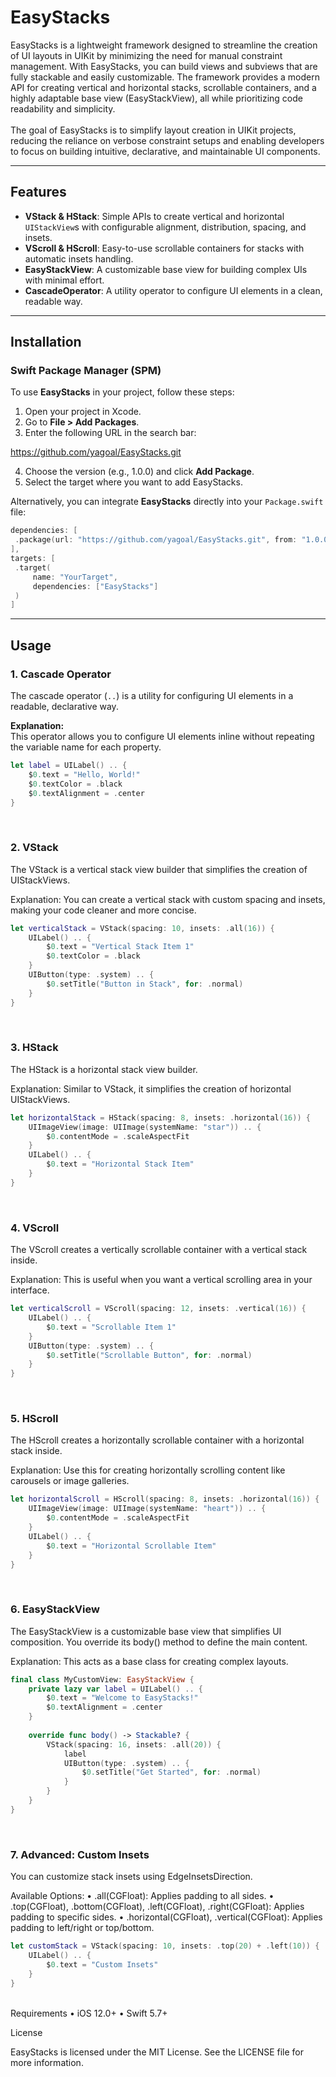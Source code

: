 # EasyStacks

EasyStacks is a lightweight framework designed to streamline the creation of UI layouts in UIKit by minimizing the need for manual constraint management. With EasyStacks, you can build views and subviews that are fully stackable and easily customizable. The framework provides a modern API for creating vertical and horizontal stacks, scrollable containers, and a highly adaptable base view (EasyStackView), all while prioritizing code readability and simplicity.
<br>
<br>
The goal of EasyStacks is to simplify layout creation in UIKit projects, reducing the reliance on verbose constraint setups and enabling developers to focus on building intuitive, declarative, and maintainable UI components.

---

## Features

- **VStack & HStack**: Simple APIs to create vertical and horizontal `UIStackView`s with configurable alignment, distribution, spacing, and insets.
- **VScroll & HScroll**: Easy-to-use scrollable containers for stacks with automatic insets handling.
- **EasyStackView**: A customizable base view for building complex UIs with minimal effort.
- **CascadeOperator**: A utility operator to configure UI elements in a clean, readable way.

---

## Installation

### Swift Package Manager (SPM)

To use **EasyStacks** in your project, follow these steps:

1. Open your project in Xcode.
2. Go to **File > Add Packages**.
3. Enter the following URL in the search bar:

https://github.com/yagoal/EasyStacks.git

4. Choose the version (e.g., 1.0.0) and click **Add Package**.
5. Select the target where you want to add EasyStacks.

Alternatively, you can integrate **EasyStacks** directly into your `Package.swift` file:

```swift
dependencies: [
 .package(url: "https://github.com/yagoal/EasyStacks.git", from: "1.0.0")
],
targets: [
 .target(
     name: "YourTarget",
     dependencies: ["EasyStacks"]
 )
]
```
---

## Usage

### **1. Cascade Operator**

The cascade operator (`..`) is a utility for configuring UI elements in a readable, declarative way.

**Explanation:**  
This operator allows you to configure UI elements inline without repeating the variable name for each property.

```swift
let label = UILabel() .. {
    $0.text = "Hello, World!"
    $0.textColor = .black
    $0.textAlignment = .center
}
```
<br>

### 2. VStack

The VStack is a vertical stack view builder that simplifies the creation of UIStackViews.

Explanation:
You can create a vertical stack with custom spacing and insets, making your code cleaner and more concise.

```swift
let verticalStack = VStack(spacing: 10, insets: .all(16)) {
    UILabel() .. {
        $0.text = "Vertical Stack Item 1"
        $0.textColor = .black
    }
    UIButton(type: .system) .. {
        $0.setTitle("Button in Stack", for: .normal)
    }
}
```

<br>

### 3. HStack

The HStack is a horizontal stack view builder.

Explanation:
Similar to VStack, it simplifies the creation of horizontal UIStackViews.

```swift
let horizontalStack = HStack(spacing: 8, insets: .horizontal(16)) {
    UIImageView(image: UIImage(systemName: "star")) .. {
        $0.contentMode = .scaleAspectFit
    }
    UILabel() .. {
        $0.text = "Horizontal Stack Item"
    }
}
```

<br>

### 4. VScroll

The VScroll creates a vertically scrollable container with a vertical stack inside.

Explanation:
This is useful when you want a vertical scrolling area in your interface.

```swift
let verticalScroll = VScroll(spacing: 12, insets: .vertical(16)) {
    UILabel() .. {
        $0.text = "Scrollable Item 1"
    }
    UIButton(type: .system) .. {
        $0.setTitle("Scrollable Button", for: .normal)
    }
}
```

<br>

### 5. HScroll

The HScroll creates a horizontally scrollable container with a horizontal stack inside.

Explanation:
Use this for creating horizontally scrolling content like carousels or image galleries.

```swift
let horizontalScroll = HScroll(spacing: 8, insets: .horizontal(16)) {
    UIImageView(image: UIImage(systemName: "heart")) .. {
        $0.contentMode = .scaleAspectFit
    }
    UILabel() .. {
        $0.text = "Horizontal Scrollable Item"
    }
}
```

<br>

### 6. EasyStackView

The EasyStackView is a customizable base view that simplifies UI composition.
You override its body() method to define the main content.

Explanation:
This acts as a base class for creating complex layouts.

```swift
final class MyCustomView: EasyStackView {
    private lazy var label = UILabel() .. {
        $0.text = "Welcome to EasyStacks!"
        $0.textAlignment = .center
    }
    
    override func body() -> Stackable? {
        VStack(spacing: 16, insets: .all(20)) {
            label
            UIButton(type: .system) .. {
                $0.setTitle("Get Started", for: .normal)
            }
        }
    }
}
```

<br>

### 7. Advanced: Custom Insets

You can customize stack insets using EdgeInsetsDirection.

Available Options:
	•	.all(CGFloat): Applies padding to all sides.
	•	.top(CGFloat), .bottom(CGFloat), .left(CGFloat), .right(CGFloat): Applies padding to specific sides.
	•	.horizontal(CGFloat), .vertical(CGFloat): Applies padding to left/right or top/bottom.

```swift
let customStack = VStack(spacing: 10, insets: .top(20) + .left(10)) {
    UILabel() .. {
        $0.text = "Custom Insets"
    }
}
```

<br>
Requirements
	•	iOS 12.0+
	•	Swift 5.7+

License

EasyStacks is licensed under the MIT License. See the LICENSE file for more information.
